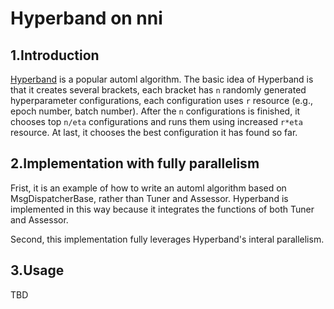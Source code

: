 Hyperband on nni
===

## 1.Introduction
[Hyperband][1] is a popular automl algorithm. The basic idea of Hyperband is that it creates several brackets, each bracket has `n` randomly generated hyperparameter configurations, each configuration uses `r` resource (e.g., epoch number, batch number). After the `n` configurations is finished, it chooses top `n/eta` configurations and runs them using increased `r*eta` resource. At last, it chooses the best configuration it has found so far.

## 2.Implementation with fully parallelism
Frist, it is an example of how to write an automl algorithm based on MsgDispatcherBase, rather than Tuner and Assessor. Hyperband is implemented in this way because it integrates the functions of both Tuner and Assessor.

Second, this implementation fully leverages Hyperband's interal parallelism.

## 3.Usage
TBD

[1]: https://arxiv.org/pdf/1603.06560.pdf